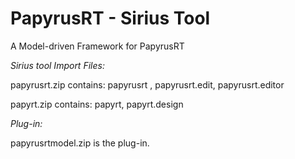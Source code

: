 # PapyrusRT - Sirius Tool
A Model-driven Framework for PapyrusRT

*Sirius tool Import Files:*

papyrusrt.zip contains: papyrusrt , papyrusrt.edit, papyrusrt.editor

papyrt.zip contains: papyrt, papyrt.design

*Plug-in:*

papyrusrtmodel.zip is the plug-in.
